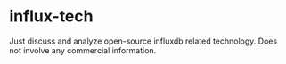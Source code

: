 # influx-tech
Just discuss and analyze open-source influxdb related technology. Does not involve any commercial information.
